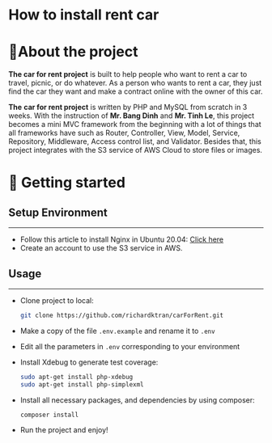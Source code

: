 # How to install rent car

# 🥇About the project

**The car for rent project** is built to help people who want to rent a car to travel, picnic, or do whatever. As a
person who wants to rent a car, they just find the car they want and make a contract online with the owner of this car.

**The** **car for rent project** is written by PHP and MySQL from scratch in 3 weeks. With the instruction of **Mr. Bang
Dinh** and **Mr. Tinh Le**, this project becomes a mini MVC framework from the beginning with a lot of things that all
frameworks have such as Router, Controller, View, Model, Service, Repository, Middleware, Access control list, and
Validator. Besides that, this project integrates with the S3 service of AWS Cloud to store files or images.

# 🎉 Getting started

## Setup Environment

---

- Follow this article to install Nginx in Ubuntu
  20.04: [Click here](https://www.digitalocean.com/community/tutorials/how-to-install-nginx-on-ubuntu-20-04)
- Create an account to use the S3 service in AWS.

## Usage

---

- Clone project to local:

    ```bash
    git clone https://github.com/richardktran/carForRent.git
    ```

- Make a copy of the file `.env.example` and rename it to `.env`
- Edit all the parameters in `.env` corresponding to your environment
- Install Xdebug to generate test coverage:

    ```bash
    sudo apt-get install php-xdebug
    sudo apt-get install php-simplexml
    ```

- Install all necessary packages, and dependencies by using composer:

    ```bash
    composer install
    ```

- Run the project and enjoy!
